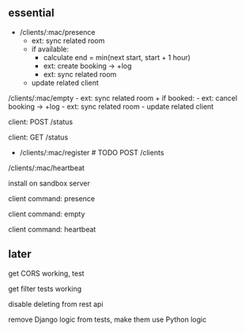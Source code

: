 essential
---------

+ /clients/:mac/presence
    - ext: sync related room
    + if available:
        + calculate end = min(next start, start + 1 hour)
        - ext: create booking -> +log
        - ext: sync related room
    - update related client

/clients/:mac/empty
    - ext: sync related room
    + if booked:
        - ext: cancel booking -> +log
        - ext: sync related room
    - update related client

client: POST /status

client: GET /status

+ /clients/:mac/register  # TODO POST /clients

/clients/:mac/heartbeat

install on sandbox server

client command: presence

client command: empty

client command: heartbeat

later
-----

get CORS working, test

get filter tests working

disable deleting from rest api

remove Django logic from tests, make them use Python logic
